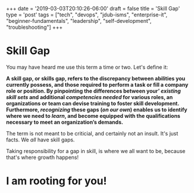 +++
date = '2019-03-03T20:10:26-06:00'
draft = false
title = 'Skill Gap'
type = 'post'
tags = ["tech", "devops", "jdub-isms", "enterprise-it", "beginner-fundamentals", "leadership", "self-development", "troubleshooting"]
+++
# Skill Gap

You may have heard me use this term a time or two. Let's define it: <br />

**A skill gap, or skills gap, refers to the discrepancy between abilities you currently possess, and those required to perform a task or fill a company role or position. By pinpointing the differences between your’ *existing skill sets* and additional *competencies needed* for various roles, an organizations or team can devise training to foster skill development. Furthermore, *recognizing* these gaps (*on our own*) enables us to identify where we need to *learn*, and become equipped with the qualifications necessary to meet an organization’s demands.**

The term is not meant to be criticial, and certainly not an insult.  It's just facts. We *all* have skill gaps.  <br />

Taking responsibility for a gap in skill, is where we all want to be, because that's where growth happens!

# I am rooting for you!